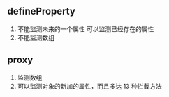 ## defineProperty
1. 不能监测未来的一个属性 可以监测已经存在的属性
2. 不能监测数组

## proxy
1. 监测数组
2. 可以监测对象的新加的属性，而且多达 13 种拦截方法